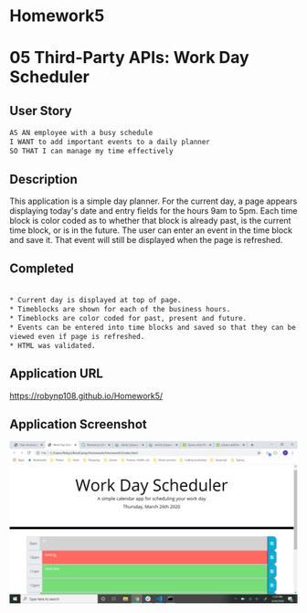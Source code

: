 # Homework5
# 05 Third-Party APIs: Work Day Scheduler

## User Story

```
AS AN employee with a busy schedule
I WANT to add important events to a daily planner
SO THAT I can manage my time effectively
```

## Description

This application is a simple day planner.  For the current day, a page appears displaying today's date and entry fields for the hours 9am to 5pm.  Each time block is color coded as to whether that block is already past, is the current time block, or is in the future.  The user can enter an event in the time block  and save it.  That event will still be displayed when the page is refreshed.  

## Completed

```

* Current day is displayed at top of page.
* Timeblocks are shown for each of the business hours.
* Timeblocks are color coded for past, present and future.
* Events can be entered into time blocks and saved so that they can be viewed even if page is refreshed.
* HTML was validated.
```

## Application URL

https://robynp108.github.io/Homework5/

## Application Screenshot

![day planner screenshot](PlannerScreenshot.png)
